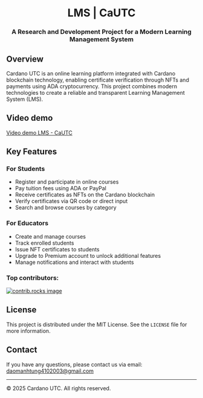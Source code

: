<h1 align="center">LMS | CaUTC</h1>
<h3 align="center">A Research and Development Project for a Modern Learning Management System</h3>

## Overview

Cardano UTC is an online learning platform integrated with Cardano blockchain technology, enabling certificate verification through NFTs and payments using ADA cryptocurrency. This project combines modern technologies to create a reliable and transparent Learning Management System (LMS).

## Video demo

[Video demo LMS - CaUTC](https://drive.google.com/file/d/14bGi-i1KBB9iM2uBzyCPdhBuDpD5ld5j/preview)

## Key Features

### For Students
- Register and participate in online courses
- Pay tuition fees using ADA or PayPal
- Receive certificates as NFTs on the Cardano blockchain
- Verify certificates via QR code or direct input
- Search and browse courses by category

### For Educators
- Create and manage courses
- Track enrolled students
- Issue NFT certificates to students
- Upgrade to Premium account to unlock additional features
- Manage notifications and interact with students

### Top contributors:
<a href="https://github.com/dmt041104111003/cardano_utc/graphs/contributors">
  <img src="https://contrib.rocks/image?repo=dmt041104111003/cardano_utc" alt="contrib.rocks image" />
</a>

## License

This project is distributed under the MIT License. See the `LICENSE` file for more information.

## Contact

If you have any questions, please contact us via email: [daomanhtung4102003@gmail.com](mailto:daomanhtung4102003@gmail.com)

---

© 2025 Cardano UTC. All rights reserved.
